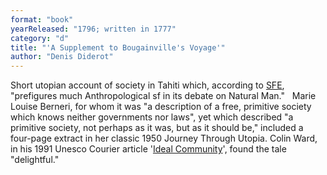 ```yaml
---
format: "book"
yearReleased: "1796; written in 1777"
category: "d"
title: "'A Supplement to Bougainville's Voyage'"
author: "Denis Diderot"
---
```

Short utopian account of society in Tahiti which,  according to <a href="http://www.sf-encyclopedia.com/entry/diderot_denis">SFE</a>,  "prefigures much Anthropological sf in its debate on Natural Man."
 
Marie Louise Berneri, for whom it was "a description of a  free, primitive society which knows neither governments nor laws", yet which  described "a primitive society, not perhaps as it was, but as it should be,"  included a four-page extract in her classic 1950  Journey Through Utopia. Colin Ward, in his 1991 Unesco Courier article '<a href="http://unesdoc.unesco.org/images/0008/000877/087746eo.pdf">Ideal  Community</a>', found the tale "delightful."
 
 
